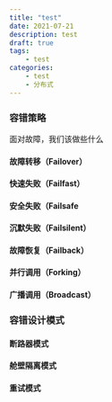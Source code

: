 ```yaml
---
title: "test"
date: 2021-07-21
description: test
draft: true
tags:
    - test
categories:
    - test
    - 分布式
---
```




### 容错策略

面对故障，我们该做些什么

#### **故障转移**（Failover）



#### **快速失败**（Failfast）

#### **安全失败**（Failsafe

#### **沉默失败**（Failsilent）

#### **故障恢复**（Failback）

#### **并行调用**（Forking）

#### **广播调用**（Broadcast）



### 容错设计模式

#### 断路器模式

#### 舱壁隔离模式

#### 重试模式